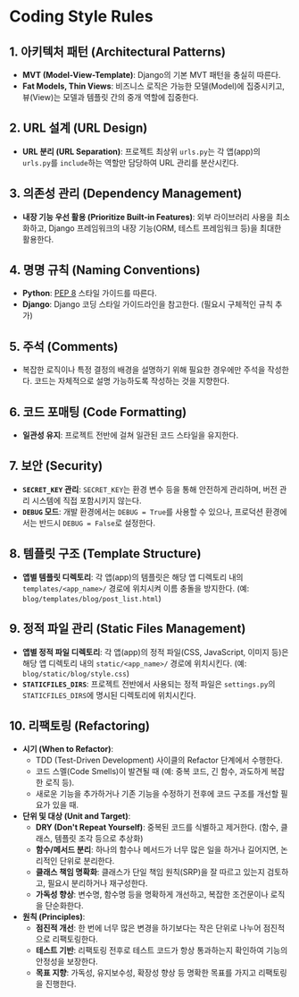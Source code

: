 # Coding Style Rules

## 1. 아키텍처 패턴 (Architectural Patterns)

- **MVT (Model-View-Template)**: Django의 기본 MVT 패턴을 충실히 따른다.
- **Fat Models, Thin Views**: 비즈니스 로직은 가능한 모델(Model)에 집중시키고, 뷰(View)는 모델과 템플릿 간의 중개 역할에 집중한다.

## 2. URL 설계 (URL Design)

- **URL 분리 (URL Separation)**: 프로젝트 최상위 `urls.py`는 각 앱(app)의 `urls.py`를 `include`하는 역할만 담당하여 URL 관리를 분산시킨다.

## 3. 의존성 관리 (Dependency Management)

- **내장 기능 우선 활용 (Prioritize Built-in Features)**: 외부 라이브러리 사용을 최소화하고, Django 프레임워크의 내장 기능(ORM, 테스트 프레임워크 등)을 최대한 활용한다.

## 4. 명명 규칙 (Naming Conventions)

- **Python**: [PEP 8](https://www.python.org/dev/peps/pep-0008/) 스타일 가이드를 따른다.
- **Django**: Django 코딩 스타일 가이드라인을 참고한다. (필요시 구체적인 규칙 추가)

## 5. 주석 (Comments)

- 복잡한 로직이나 특정 결정의 배경을 설명하기 위해 필요한 경우에만 주석을 작성한다. 코드는 자체적으로 설명 가능하도록 작성하는 것을 지향한다.

## 6. 코드 포매팅 (Code Formatting)

- **일관성 유지**: 프로젝트 전반에 걸쳐 일관된 코드 스타일을 유지한다.

## 7. 보안 (Security)

- **`SECRET_KEY` 관리**: `SECRET_KEY`는 환경 변수 등을 통해 안전하게 관리하며, 버전 관리 시스템에 직접 포함시키지 않는다.
- **`DEBUG` 모드**: 개발 환경에서는 `DEBUG = True`를 사용할 수 있으나, 프로덕션 환경에서는 반드시 `DEBUG = False`로 설정한다.

## 8. 템플릿 구조 (Template Structure)

- **앱별 템플릿 디렉토리**: 각 앱(app)의 템플릿은 해당 앱 디렉토리 내의 `templates/<app_name>/` 경로에 위치시켜 이름 충돌을 방지한다. (예: `blog/templates/blog/post_list.html`)

## 9. 정적 파일 관리 (Static Files Management)

- **앱별 정적 파일 디렉토리**: 각 앱(app)의 정적 파일(CSS, JavaScript, 이미지 등)은 해당 앱 디렉토리 내의 `static/<app_name>/` 경로에 위치시킨다. (예: `blog/static/blog/style.css`)
- **`STATICFILES_DIRS`**: 프로젝트 전반에서 사용되는 정적 파일은 `settings.py`의 `STATICFILES_DIRS`에 명시된 디렉토리에 위치시킨다.

## 10. 리팩토링 (Refactoring)

- **시기 (When to Refactor)**:
    - TDD (Test-Driven Development) 사이클의 Refactor 단계에서 수행한다.
    - 코드 스멜(Code Smells)이 발견될 때 (예: 중복 코드, 긴 함수, 과도하게 복잡한 로직 등).
    - 새로운 기능을 추가하거나 기존 기능을 수정하기 전후에 코드 구조를 개선할 필요가 있을 때.
- **단위 및 대상 (Unit and Target)**:
    - **DRY (Don't Repeat Yourself)**: 중복된 코드를 식별하고 제거한다. (함수, 클래스, 템플릿 조각 등으로 추상화)
    - **함수/메서드 분리**: 하나의 함수나 메서드가 너무 많은 일을 하거나 길어지면, 논리적인 단위로 분리한다.
    - **클래스 책임 명확화**: 클래스가 단일 책임 원칙(SRP)을 잘 따르고 있는지 검토하고, 필요시 분리하거나 재구성한다.
    - **가독성 향상**: 변수명, 함수명 등을 명확하게 개선하고, 복잡한 조건문이나 로직을 단순화한다.
- **원칙 (Principles)**:
    - **점진적 개선**: 한 번에 너무 많은 변경을 하기보다는 작은 단위로 나누어 점진적으로 리팩토링한다.
    - **테스트 기반**: 리팩토링 전후로 테스트 코드가 항상 통과하는지 확인하여 기능의 안정성을 보장한다.
    - **목표 지향**: 가독성, 유지보수성, 확장성 향상 등 명확한 목표를 가지고 리팩토링을 진행한다.